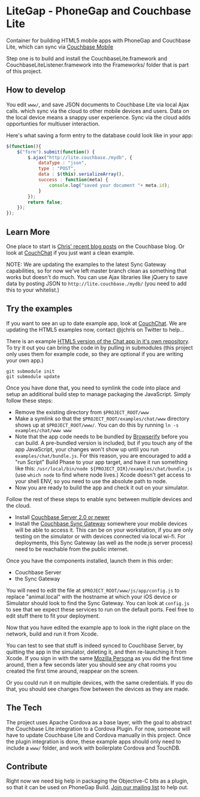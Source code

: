 LiteGap - PhoneGap and Couchbase Lite
========

Container for building HTML5 mobile apps with PhoneGap and Couchbase Lite, which can sync via [Couchbase Mobile](https://github.com/couchbaselabs/mobile)

Step one is to build and install the CouchbaseLite.framework and CouchbaseLiteListener.framework into the Frameworks/ folder that is part of this project.

## How to develop

You edit `www/`,  and save JSON documents to Couchbase Lite via local Ajax calls. which sync via the cloud to other mobile devices and users. Data on the local device means a snappy user experience. Sync via the cloud adds opportunties for multiuser interaction.

Here's what saving a form entry to the database could look like in your app:

```javascript
$(function(){
	$("form").submit(function() {
		$.ajax("http://lite.couchbase./mydb", {
			dataType : "json",
			type : "POST",
			data : $(this).serializeArray(),
			success : function(meta) {
				console.log("saved your document "+ meta.id);
			}
		});
		return false;
	});
});
```

## Learn More

One place to start is [Chris' recent blog posts](http://blog.couchbase.com/j) on the Couchbase blog. Or look at [CouchChat](https://github.com/couchbaselabs/CouchChat-iOS) if you just want a clean example.

NOTE: We are updating the examples to the latest Sync Gateway capabilities, so for now we've left master branch clean as something that works but doesn't do much. You can use Ajax libraries like jQuery to save data by posting JSON to `http://lite.couchbase./mydb/` (you need to add this to your whitelist.)

## Try the examples

If you want to see an up to date example app, look at [CouchChat](https://github.com/couchbaselabs/CouchChat-iOS). We are updating the HTML5 examples now, contact @jchris on Twitter to help...

There is an example [HTML5 version of the Chat app in it's own repository](https://github.com/couchbaselabs/CouchChat-PhoneGap). To try it out you can bring the code in by pulling in submodules (this project only uses them for example code, so they are optional if you are writing your own app.)

	git submodule init
	git submodule update

Once you have done that, you need to symlink the code into place and setup an additional build step to manage packaging the JavaScript. Simply follow these steps:

* Remove the existing directory from `$PROJECT_ROOT/www`
* Make a symlink so that the `$PROJECT_ROOT/examples/chat/www` directory shows up at `$PROJECT_ROOT/www/`. You can do this by running `ln -s examples/chat/www www`
* Note that the app code needs to be bundled by [Browserify](http://browserify.org/) before you can build. A pre-bundled version is included, but if you touch any of the app JavaScript, your changes won't show up until you run `examples/chat/bundle.js`. For this reason, you are encouraged to add a "run Script" Build Phase to your app target, and have it run something like this: `/usr/local/bin/node ${PROJECT_DIR}/examples/chat/bundle.js` (use `which node` to find where node lives.) Xcode doesn't get access to your shell ENV, so you need to use the absolute path to node.
* Now you are ready to build the app and check it out on your simulator.

Follow the rest of these steps to enable sync between multiple devices and the cloud.

* Install [Couchbase Server 2.0 or newer](http://www.couchbase.com/couchbase-server/overview)
* Install the [Couchbase Sync Gateway](https://github.com/couchbaselabs/sync_gateway) somewhere your mobile devices will be able to access it. This can be on your workstation, if you are only testing on the simulator or with devices connected via local wi-fi. For deployments, this Sync Gateway (as well as the node.js server process) need to be reachable from the public internet.

Once you have the components installed, launch them in this order:

* Couchbase Server
* the Sync Gateway

You will need to edit the file at `$PROJECT_ROOT/www/js/app/config.js` to replace "animal.local" with the hostname at which your iOS device or Simulator should look to find the Sync Gateway. You can look at `config.js` to see that we expect these services to run on the default ports. Feel free to edit stuff there to fit your deployment.

Now that you have edited the example app to look in the right place on the network, build and run it from Xcode.

You can test to see that stuff is indeed synced to Couchbase Server, by quitting the app in the simulator, deleting it, and then re-launching it from Xcode. If you sign in with the same [Mozilla Persona](https://login.persona.org/) as you did the first time around, then a few seconds later you should see any chat rooms you created the first time around, reappear on the screen.

Or you could run it on multiple devices, with the same credentials. If you do that, you should see changes flow between the devices as they are made.

## The Tech

The project uses Apache Cordova as a base layer, with the goal to abstract the Couchbase Lite integration to a Cordova Plugin. For now, someone will have to update Couchbase Lite and Cordova manually in this project. Once the plugin integration is done, these example apps should only need to include a `www/` folder, and work with boilerplate Cordova and TouchDB.


## Contribute

Right now we need big help in packaging the Objective-C bits as a plugin, so that it can be used on PhoneGap Build. [Join our mailing list](https://groups.google.com/forum/#!forum/mobile-couchbase) to help out.



